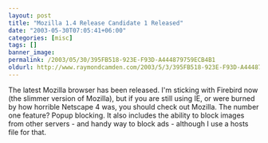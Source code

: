 ```yaml
---
layout: post
title: "Mozilla 1.4 Release Candidate 1 Released"
date: "2003-05-30T07:05:41+06:00"
categories: [misc]
tags: []
banner_image: 
permalink: /2003/05/30/395FB518-923E-F93D-A444879759ECB4B1
oldurl: http://www.raymondcamden.com/2003/5/3/395FB518-923E-F93D-A444879759ECB4B1
---
```


The latest Mozilla browser has been released. I'm sticking with Firebird now (the slimmer version of Mozilla), but if you are still using IE, or were burned by how horrible Netscape 4 was, you should check out Mozilla. The number one feature? Popup blocking. It also includes the ability to block images from other servers - and handy way to block ads - although I use a hosts file for that.